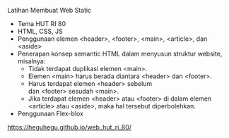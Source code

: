 Latihan Membuat Web Static

- Tema HUT RI 80
- HTML, CSS, JS
- Penggunaan elemen \<header>, \<footer>, \<main>, \<article>, dan \<aside>
- Penerapan konsep semantic HTML dalam menyusun struktur website, misalnya:
  - Tidak terdapat duplikasi elemen \<main>.
  - Elemen \<main> harus berada diantara \<header> dan \<footer>.
  - Harus terdapat elemen \<header> sebelum <main> dan \<footer> sesudah \<main>.
  - Jika terdapat elemen \<header> atau \<footer> di dalam elemen \<article> atau \<aside>, maka hal tersebut diperbolehkan.
- Penggunaan Flex-blox

https://heguhegu.github.io/web_hut_ri_80/
